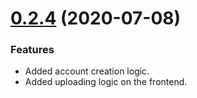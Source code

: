 # [0.2.4](https://github.com/jsmith/relar/compare/v0.2.3...v0.2.4) (2020-07-08)

### Features

- Added account creation logic.
- Added uploading logic on the frontend.
